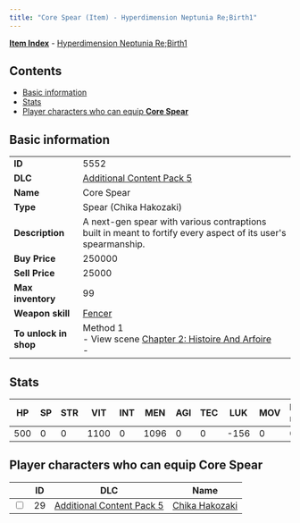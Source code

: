 ```yaml
---
title: "Core Spear (Item) - Hyperdimension Neptunia Re;Birth1"
---
```


[**Item Index**](/neptunia/rb1/item/index.html) - [Hyperdimension Neptunia Re;Birth1](/neptunia/rb1)

## Contents

- [Basic information](#basic-information)
- [Stats](#stats)
- [Player characters who can equip **Core Spear**](#player-characters-who-can-equip-core-spear)

## Basic information

|   |   |
| -- | -- |
| **ID** | 5552 |
| **DLC** | [Additional Content Pack 5](/neptunia/rb1/dlc/14-pack5.html) |
| **Name** | Core Spear |
| **Type** | Spear (Chika Hakozaki) |
| **Description** | A next-gen spear with various contraptions built in meant to fortify every aspect of its user's spearmanship. |
| **Buy Price** | 250000 |
| **Sell Price** | 25000 |
| **Max inventory** | 99 |
| **Weapon skill** | [Fencer](/neptunia/rb1/skill/14-3602-fencer.html) |
| **To unlock in shop** | Method 1<br />- View scene [Chapter 2: Histoire And Arfoire](/neptunia/rb1/scene/1-201-chapter-2-histoire-and-arfoire.html)<br />-  |


## Stats

| HP | SP | STR | VIT | INT | MEN | AGI | TEC | LUK | MOV | Fire res. | Ice res. | Wind res. | Lightning res. |
| -- | -- | --- | --- | --- | --- | --- | --- | --- | --- | --------- | -------- | --------- | -------------- |
| 500 | 0 | 0 | 1100 | 0 | 1096 | 0 | 0 | -156 | 0 | 0 | 0 | 0 | 0 |


## Player characters who can equip **Core Spear**

|    | ID | DLC | Name |
| -- | -- | --- | ---- |
| <input type="checkbox" id="rb1-player-14-29" class="trackbox" /> | 29 | [Additional Content Pack 5](/neptunia/rb1/dlc/14-pack5.html) | [Chika Hakozaki](/neptunia/rb1/player/14-29-chika-hakozaki.html) |
